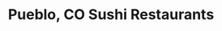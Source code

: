 ---
layout: city
title: Pueblo, CO Sushi Restaurants
permalink: /colorado/pueblo/
stateAbbr: CO
stateName: Colorado
cityName: Pueblo
---